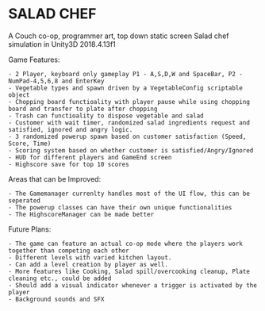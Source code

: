 # SALAD CHEF 

  A Couch co-op, programmer art, top down static screen Salad chef simulation in Unity3D 2018.4.13f1

  Game Features:
  
    - 2 Player, keyboard only gameplay P1 - A,S,D,W and SpaceBar, P2 - NumPad-4,5,6,8 and EnterKey
    - Vegetable types and spawn driven by a VegetableConfig scriptable object
    - Chopping board functioality with player pause while using chopping board and transfer to plate after chopping
    - Trash can functioality to dispose vegetable and salad
    - Customer with wait timer, randomized salad ingredients request and satisfied, ignored and angry logic.
    - 3 randomized powerup spawn based on customer satisfaction (Speed, Score, Time)
    - Scoring system based on whether customer is satisfied/Angry/Ignored
    - HUD for different players and GameEnd screen
    - Highscore save for top 10 scores
    
  Areas that can be Improved:
  
    - The Gamemanager currenlty handles most of the UI flow, this can be seperated
    - The powerup classes can have their own unique functionalities
    - The HighscoreManager can be made better
    
  
  Future Plans:
  
    - The game can feature an actual co-op mode where the players work together than competing each other
    - Different levels with varied kitchen layout.
    - Can add a level creation by player as well.
    - More features like Cooking, Salad spill/overcooking cleanup, Plate cleaning etc., could be added
    - Should add a visual indicator whenever a trigger is activated by the player
    - Background sounds and SFX
